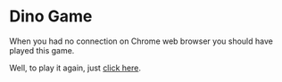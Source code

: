 # Dino Game

When you had no connection on Chrome web browser you should have played this game.

Well, to play it again, just [click here](https://lafadovale.github.io/dino-game/).

